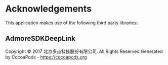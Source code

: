 # Acknowledgements
This application makes use of the following third party libraries:

## AdmoreSDKDeepLink

Copyright © 2017 北京多点科技股份有限公司. All Rights Reserved
Generated by CocoaPods - https://cocoapods.org
